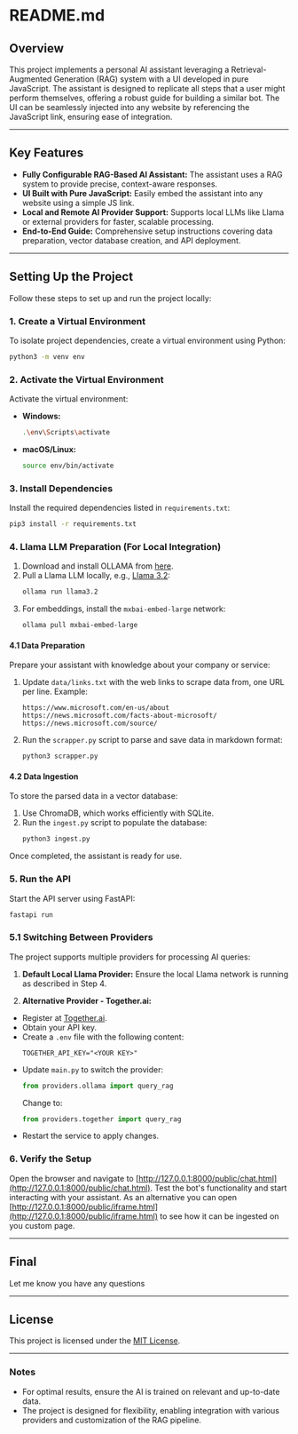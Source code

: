 # README.md

## Overview

This project implements a personal AI assistant leveraging a Retrieval-Augmented Generation (RAG) system with a UI developed in pure JavaScript. The assistant is designed to replicate all steps that a user might perform themselves, offering a robust guide for building a similar bot. The UI can be seamlessly injected into any website by referencing the JavaScript link, ensuring ease of integration.

---

## Key Features
- **Fully Configurable RAG-Based AI Assistant:** The assistant uses a RAG system to provide precise, context-aware responses.
- **UI Built with Pure JavaScript:** Easily embed the assistant into any website using a simple JS link.
- **Local and Remote AI Provider Support:** Supports local LLMs like Llama or external providers for faster, scalable processing.
- **End-to-End Guide:** Comprehensive setup instructions covering data preparation, vector database creation, and API deployment.

---

## Setting Up the Project

Follow these steps to set up and run the project locally:

### 1. Create a Virtual Environment
To isolate project dependencies, create a virtual environment using Python:

```bash
python3 -m venv env
```

### 2. Activate the Virtual Environment
Activate the virtual environment:

- **Windows:**
  ```bash
  .\env\Scripts\activate
  ```

- **macOS/Linux:**
  ```bash
  source env/bin/activate
  ```

### 3. Install Dependencies
Install the required dependencies listed in `requirements.txt`:

```bash
pip3 install -r requirements.txt
```

### 4. Llama LLM Preparation (For Local Integration)
1. Download and install OLLAMA from [here](https://ollama.com/download).
2. Pull a Llama LLM locally, e.g., [Llama 3.2](https://ollama.com/library/llama3.2):
   ```bash
   ollama run llama3.2
   ```
3. For embeddings, install the `mxbai-embed-large` network:
   ```bash
   ollama pull mxbai-embed-large
   ```

#### 4.1 Data Preparation
Prepare your assistant with knowledge about your company or service:
1. Update `data/links.txt` with the web links to scrape data from, one URL per line. Example:
   ```
   https://www.microsoft.com/en-us/about
   https://news.microsoft.com/facts-about-microsoft/
   https://news.microsoft.com/source/
   ```
2. Run the `scrapper.py` script to parse and save data in markdown format:
   ```bash
   python3 scrapper.py
   ```

#### 4.2 Data Ingestion
To store the parsed data in a vector database:
1. Use ChromaDB, which works efficiently with SQLite.
2. Run the `ingest.py` script to populate the database:
   ```bash
   python3 ingest.py
   ```

Once completed, the assistant is ready for use.

### 5. Run the API
Start the API server using FastAPI:
```bash
fastapi run
```

### 5.1 Switching Between Providers
The project supports multiple providers for processing AI queries:

1. **Default Local Llama Provider:**
   Ensure the local Llama network is running as described in Step 4.

2. **Alternative Provider - Together.ai:**
  - Register at [Together.ai](https://www.together.ai/).
  - Obtain your API key.
  - Create a `.env` file with the following content:
    ```
    TOGETHER_API_KEY="<YOUR KEY>"
    ```
  - Update `main.py` to switch the provider:
    ```python
    from providers.ollama import query_rag
    ```
    Change to:
    ```python
    from providers.together import query_rag
    ```
  - Restart the service to apply changes.

### 6. Verify the Setup
Open the browser and navigate to [http://127.0.0.1:8000/public/chat.html](http://127.0.0.1:8000/public/chat.html). Test the bot's functionality and start interacting with your assistant.
As an alternative you can open [http://127.0.0.1:8000/public/iframe.html](http://127.0.0.1:8000/public/iframe.html) to see how it can be ingested on you custom page.

---

## Final
Let me know you have any questions

---

## License
This project is licensed under the [MIT License](LICENSE).

---

### Notes
- For optimal results, ensure the AI is trained on relevant and up-to-date data.
- The project is designed for flexibility, enabling integration with various providers and customization of the RAG pipeline.

